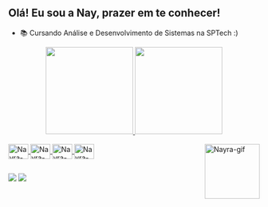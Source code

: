 ## Olá! Eu sou a Nay, prazer em te conhecer!

- 📚 Cursando Análise e Desenvolvimento de Sistemas na SPTech :)
<div align="center">
<div style="display: inline_block">
  <a href="https://github.com/nayrabelarmino">
  <img height="175em" src="https://github-readme-stats.vercel.app/api?username=nayrabelarmino&show_icons=true&theme=dracula">
  <img height="175em" src="https://github-readme-stats.vercel.app/api/top-langs/?username=nayrabelarmino&layout=compact&langs_count=7&theme=dracula">
</div>
</div>
<div style="display: inline_block"><br>
   <img align="center" alt="Nayra-html" height="30" width="40" src="https://cdn.jsdelivr.net/gh/devicons/devicon/icons/html5/html5-original.svg">
  <img align="center" alt="Nayra-css" height="30" width="40" src="https://cdn.jsdelivr.net/gh/devicons/devicon/icons/css3/css3-original.svg">
  <img align="center" alt="Nayra-js" height="30" width="40" src="https://cdn.jsdelivr.net/gh/devicons/devicon/icons/javascript/javascript-original.svg">
  <img align="center" alt="Nayra-python" height="30" width="40" src="https://cdn.jsdelivr.net/gh/devicons/devicon/icons/python/python-original.svg">
  <img align="right" alt="Nayra-gif" height="110" width="110" src="https://i.picasion.com/pic92/c1f9d0a3ae32ea1036e76172d512b297.gif">
</div>

##
  
<div>
<a href="https://www.linkedin.com/in/nayrabelarmino/" target="_blank"><img src="https://img.shields.io/badge/-LinkedIn-%230077B5?style=for-the-badge&logo=linkedin&logoColor=white" target="_blank"></a>
<a href="https://www.instagram.com/nayra_belarmino/" target="_blank"><img src= "https://img.shields.io/badge/Instagram-E4405F?style=for-the-badge&logo=instagram&logoColor=white" target="_blank"></a>
</div>
